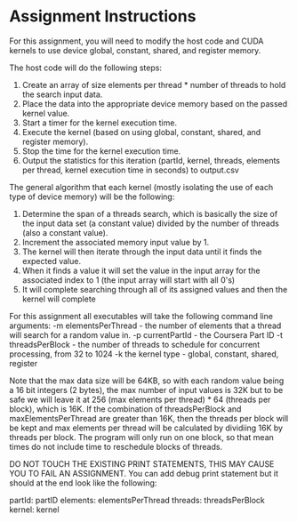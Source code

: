 # Assignment Instructions

For this assignment, you will need to modify the host code and CUDA kernels to use device global, constant, shared, and register memory. 

The host code will do the following steps:

1. Create an array of size elements per thread * number of threads to hold the search input data.
2. Place the data into the appropriate device memory based on the passed kernel value.
3. Start a timer for the kernel execution time.
4. Execute the kernel (based on using global, constant, shared, and register memory).
5. Stop the time for the kernel execution time.
6. Output the statistics for this iteration (partId, kernel, threads, elements per thread, kernel execution time in seconds) to output.csv

The general algorithm that each kernel (mostly isolating the use of each type of device memory) will be the following:

1. Determine the span of a threads search, which is basically the size of the input data set (a constant value) divided by the number of threads (also a constant value).
2. I​ncrement the associated memory input value by 1.
3. The kernel will then iterate through the input data until it finds the expected value.
4. When it finds a value it will set the value in the input array for the associated index to 1 (the input array will start with all 0's)
5. It will complete searching through all of its assigned values and then the kernel will complete

For this assignment all executables will take the following command line arguments:
   -m elementsPerThread - the number of elements that a thread will search for a random value in.
   -p currentPartId - the Coursera Part ID
   -t threadsPerBlock - the number of threads to schedule for concurrent processing, from 32 to 1024
   -k the kernel type - global, constant, shared, register

Note that the max data size will be 64KB, so with each random value being a 16 bit integers (2 bytes), the max number of input values is 32K but to be safe we will leave it at 256 (max elements per thread) * 64 (threads per block), which is 16K. If the combination of threadsPerBlock and maxElementsPerThread are greater than 16K, then the threads per block will be kept and max elements per thread will be calculated by dividiing 16K by threads per block. The program will only run on one block, so that mean times do not include time to reschedule blocks of threads.

DO NOT TOUCH THE EXISTING PRINT STATEMENTS, THIS MAY CAUSE YOU TO FAIL AN ASSIGNMENT. You can add debug print statement but it should at the end look like the following:

partId: partID elements: elementsPerThread threads: threadsPerBlock kernel: kernel